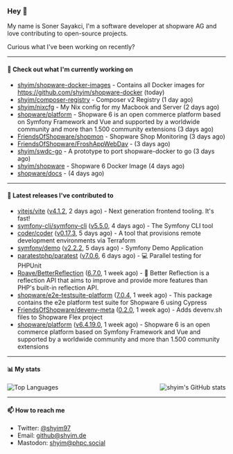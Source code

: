 ### Hey 👋

My name is Soner Sayakci, I'm a software developer at shopware AG and love contributing to open-source projects.

Curious what I've been working on recently?

---

#### 👷 Check out what I'm currently working on

- [shyim/shopware-docker-images](https://github.com/shyim/shopware-docker-images) - Contains all Docker images for https://github.com/shyim/shopware-docker (today)
- [shyim/composer-registry](https://github.com/shyim/composer-registry) - Composer v2 Registry (1 day ago)
- [shyim/nixcfg](https://github.com/shyim/nixcfg) - My Nix config for my Macbook and Server (2 days ago)
- [shopware/platform](https://github.com/shopware/platform) - Shopware 6 is an open commerce platform based on Symfony Framework and Vue and supported by a worldwide community and more than 1.500 community extensions (3 days ago)
- [FriendsOfShopware/shopmon](https://github.com/FriendsOfShopware/shopmon) - Shopware Shop Monitoring (3 days ago)
- [FriendsOfShopware/FroshAppWebDav](https://github.com/FriendsOfShopware/FroshAppWebDav) -  (3 days ago)
- [shyim/swdc-go](https://github.com/shyim/swdc-go) - A prototype to port shopware-docker to go (3 days ago)
- [shyim/shopware](https://github.com/shyim/shopware) - Shopware 6 Docker Image (4 days ago)
- [shopware/docs](https://github.com/shopware/docs) -  (4 days ago)

---

#### 🔭 Latest releases I've contributed to

- [vitejs/vite](https://github.com/vitejs/vite) ([v4.1.2](https://github.com/vitejs/vite/releases/tag/v4.1.2), 2 days ago) - Next generation frontend tooling. It&#39;s fast!
- [symfony-cli/symfony-cli](https://github.com/symfony-cli/symfony-cli) ([v5.5.0](https://github.com/symfony-cli/symfony-cli/releases/tag/v5.5.0), 4 days ago) - The Symfony CLI tool
- [coder/coder](https://github.com/coder/coder) ([v0.17.3](https://github.com/coder/coder/releases/tag/v0.17.3), 5 days ago) - A tool that provisions remote development environments via Terraform
- [symfony/demo](https://github.com/symfony/demo) ([v2.2.2](https://github.com/symfony/demo/releases/tag/v2.2.2), 5 days ago) - Symfony Demo Application
- [paratestphp/paratest](https://github.com/paratestphp/paratest) ([v7.0.6](https://github.com/paratestphp/paratest/releases/tag/v7.0.6), 6 days ago) - :computer: Parallel testing for PHPUnit
- [Roave/BetterReflection](https://github.com/Roave/BetterReflection) ([6.7.0](https://github.com/Roave/BetterReflection/releases/tag/6.7.0), 1 week ago) - :crystal_ball: Better Reflection is a reflection API that aims to improve and provide more features than PHP&#39;s built-in reflection API.
- [shopware/e2e-testsuite-platform](https://github.com/shopware/e2e-testsuite-platform) ([7.0.4](https://github.com/shopware/e2e-testsuite-platform/releases/tag/7.0.4), 1 week ago) - This package contains the e2e platform test suite for Shopware 6 using Cypress
- [FriendsOfShopware/devenv-meta](https://github.com/FriendsOfShopware/devenv-meta) ([0.2.0](https://github.com/FriendsOfShopware/devenv-meta/releases/tag/0.2.0), 1 week ago) - Adds devenv.sh files to Shopware Flex project
- [shopware/platform](https://github.com/shopware/platform) ([v6.4.19.0](https://github.com/shopware/platform/releases/tag/v6.4.19.0), 1 week ago) - Shopware 6 is an open commerce platform based on Symfony Framework and Vue and supported by a worldwide community and more than 1.500 community extensions

---

#### 📊 My stats

<img align="right" alt="shyim's GitHub stats" src="https://github-readme-stats.vercel.app/api?username=shyim&count_private=1&show_icons=true&" />

![Top Languages](https://github-readme-stats.vercel.app/api/top-langs/?username=shyim)

---

#### 📫 How to reach me

- Twitter: [@shyim97](https://twitter.com/shyim97)
- Email: [github@shyim.de](mailto://github@shyim.de)
- Mastodon: <a rel="me" href="https://phpc.social/@shyim">shyim@phpc.social</a>
